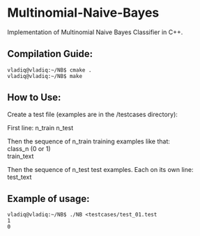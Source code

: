 # Multinomial-Naive-Bayes 
Implementation of Multinomial Naive Bayes Classifier in C++.

## Compilation Guide:

```console
vladiq@vladiq:~/NB$ cmake .
vladiq@vladiq:~/NB$ make
```

## How to Use:

Create a test file (examples are in the /testcases directory):

First line: n_train n_test

Then the sequence of n_train training examples like that:<br/>
class_n (0 or 1)<br/>
train_text

Then the sequence of n_test test examples. Each on its own line:<br/>
test_text


## Example of usage:

```console
vladiq@vladiq:~/NB$ ./NB <testcases/test_01.test
1
0

```

